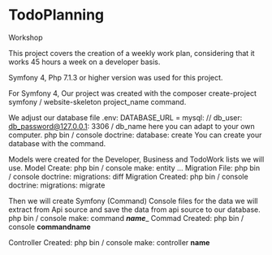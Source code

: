# TodoPlanning
Workshop


This project covers the creation of a weekly work plan, considering that it works 45 hours a week on a developer basis.

Symfony 4, Php 7.1.3 or higher version was used for this project.

For Symfony 4,
Our project was created with the composer create-project symfony / website-skeleton project_name command.

We adjust our database file
.env: DATABASE_URL = mysql: // db_user: db_password@127.0.0.1: 3306 / db_name
here you can adapt to your own computer.
php bin / console doctrine: database: create
You can create your database with the command.

Models were created for the Developer, Business and TodoWork lists we will use.
Model Create:
php bin / console make: entity ...
Migration File:
php bin / console doctrine: migrations: diff
Migration Created:
php bin / console doctrine: migrations: migrate

Then we will create Symfony (Command) Console files for the data we will extract from Api source and save the data from api source to our database.
php bin / console make: command ___name____
Commad Created:
php bin / console __commandname__

Controller Created:
php bin / console make: controller __name__
